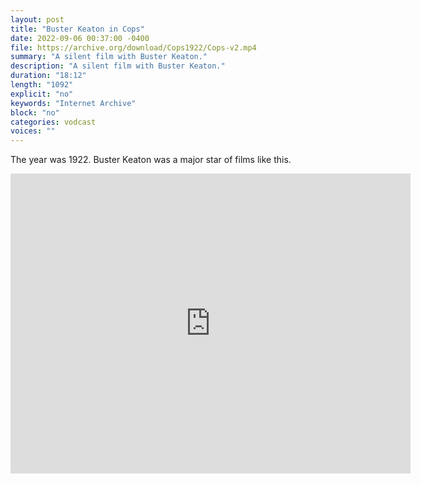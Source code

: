 ```yaml
---
layout: post
title: "Buster Keaton in Cops"
date: 2022-09-06 00:37:00 -0400
file: https://archive.org/download/Cops1922/Cops-v2.mp4
summary: "A silent film with Buster Keaton."
description: "A silent film with Buster Keaton."
duration: "18:12"
length: "1092"
explicit: "no" 
keywords: "Internet Archive"
block: "no" 
categories: vodcast
voices: ""
---
```


The year was 1922.  Buster Keaton was a major star of films like this.

<iframe src="https://archive.org/embed/Cops1922" width="640" height="480" frameborder="0" webkitallowfullscreen="true" mozallowfullscreen="true" allowfullscreen></iframe>
